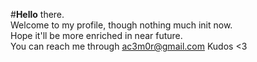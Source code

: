 #<b>Hello</b> there. <br>
Welcome to my profile, though nothing much init now. <br>
Hope it'll be more enriched in near future. <br>
You can reach me through ac3m0r@gmail.com
Kudos <3



<!-- - 👋 Hi, I’m @devMorshed
- 👀 I’m interested in ...
- 🌱 I’m currently learning ...
- 💞️ I’m looking to collaborate on ...
- 📫 How to reach me ...
 -->
<!---
devMorshed/devMorshed is a ✨ special ✨ repository because its `README.md` (this file) appears on your GitHub profile.
You can click the Preview link to take a look at your changes.
--->
